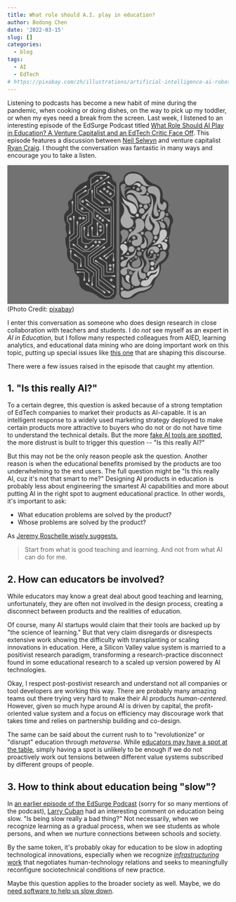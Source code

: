 ```yaml
---
title: What role should A.I. play in education?
author: Bodong Chen
date: '2022-03-15'
slug: []
categories:
  - blog
tags:
  - AI
  - EdTech
# https://pixabay.com/zh/illustrations/artificial-intelligence-ai-robot-2228610/
---
```


Listening to podcasts has become a new habit of mine during the pandemic, when cooking or doing dishes, on the way to pick up my toddler, or when my eyes need a break from the screen.
Last week, I listened to an interesting episode of the EdSurge Podcast titled [What Role Should AI Play in Education? A Venture Capitalist and an EdTech Critic Face Off](https://soundcloud.com/edsurge/what-role-should-ai-play-in-education-a-venture-capitalist-and-an-edtech-critic-face-off). This episode features a discussion between [Neil Selwyn](https://twitter.com/Neil_Selwyn) and venture capitalist [Ryan Craig](https://twitter.com/ryancraigap). I thought the conversation was fantastic in many ways and encourage you to take a listen.

![](featured.jpg)  
(Photo Credit: [pixabay](https://pixabay.com/zh/illustrations/artificial-intelligence-ai-robot-2228610/))

I enter this conversation as someone who does design research in close collaboration with teachers and students. I do *not* see myself as an expert in *AI in Education*, but I follow many respected colleagues from AIED, learning analytics, and educational data mining who are doing important work on this topic, putting up special issues like [this one](https://bera-journals.onlinelibrary.wiley.com/toc/14678535/2019/50/6) that are shaping this discourse.

There were a few issues raised in the episode that caught my attention.

## 1. "Is this really AI?"

To a certain degree, this question is asked because of a strong temptation of EdTech companies to market their products as AI-capable. It is an intelligent response to a widely used marketing strategy deployed to make certain products more attractive to buyers who do not or do not have time to understand the technical details. But the more [fake AI tools are spotted](https://www.tes.com/magazine/archive/edtech-how-spot-fake-ai-education), the more distrust is built to trigger this question -- "Is this really AI?"

But this may not be the only reason people ask the question. Another reason is when the educational benefits promised by the products are too underwhelming to the end users. The full question might be "Is this really AI, cuz it's not that smart to me?" Designing AI products in education is probably less about engineering the smartest AI capabilities and more about putting AI in the right spot to augment educational practice. In other words, it's important to ask:

- What education problems are solved by the product?
- Whose problems are solved by the product?

As [Jeremy Roschelle wisely suggests](https://hechingerreport.org/researchers-say-ai-will-greatly-impact-the-future-of-education/),

> Start from what is good teaching and learning. And not from what AI can do for me.

## 2. How can educators be involved?

While educators may know a great deal about good teaching and learning, unfortunately, they are often not involved in the design process, creating a disconnect between products and the realities of education.

Of course, many AI startups would claim that their tools are backed up by "the science of learning." But that very claim disregards or disrespects extensive work showing the difficulty with transplanting or scaling innovations in education. Here, a Silicon Valley value system is married to a positivist research paradigm, transforming a research-practice disconnect found in some educational research to a scaled up version powered by AI technologies.

Okay, I respect post-postivist research and understand not all companies or tool developers are working this way. There are probably many amazing teams out there trying very hard to make their AI products *human-centered*. However, given so much hype around AI is driven by capital, the profit-oriented value system and a focus on efficiency may discourage work that takes time and relies on partnership building and co-design.

The same can be said about the current rush to to "revolutionize" or "disrupt" education through *metaverse*. While [educators may have a spot at the table](https://soundcloud.com/edsurge/educators-have-some-pointed-advice-for-tech-companies-building-the-metaverse), simply having a spot is unlikely to be enough if we do not proactively work out tensions between different value systems subscribed by different groups of people.

## 3. How to think about education being "slow"?

In [an earlier episode of the EdSurge Podcast](https://podcasts.google.com/feed/aHR0cHM6Ly9mZWVkcy5zb3VuZGNsb3VkLmNvbS91c2Vycy9zb3VuZGNsb3VkOnVzZXJzOjE5NDk3NDk4L3NvdW5kcy5yc3M/episode/dGFnOnNvdW5kY2xvdWQsMjAxMDp0cmFja3MvMjQ3OTU3MjY3?sa=X&ved=0CAUQkfYCahcKEwiguerK0Lr2AhUAAAAAHQAAAAAQAQ) (sorry for so many mentions of the podcast), [Larry Cuban](https://larrycuban.wordpress.com/) had an interesting comment on education being slow. "Is being slow really a bad thing?" Not necessarily, when we recognize learning as a gradual process, when we see students as whole persons, and when we nurture connections between schools and society.

By the same token, it's probably okay for education to be slow in adopting technological innovations, especially when we recognize [_infrastructuring_ work](https://bodong.me/blog/2021-10-knowledge-infrastructures/) that negotiates human-technology relations and seeks to meaningfully reconfigure sociotechnical conditions of new practice.

Maybe this question applies to the broader society as well. Maybe, we do [need software to help us slow down](https://www.wired.com/story/software-to-help-us-slow-down-not-speed-up/).
